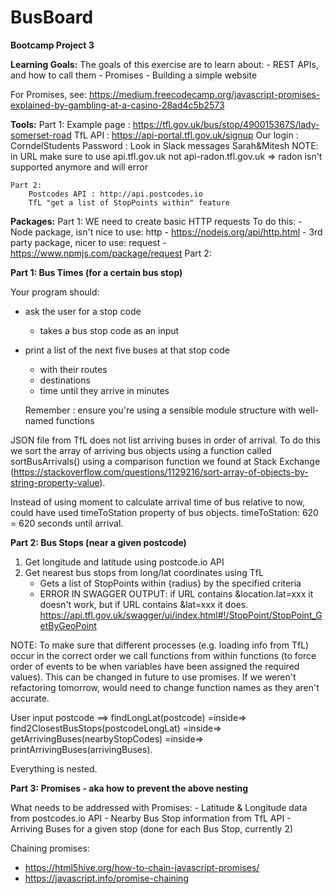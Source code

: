 # BusBoard
**Bootcamp Project 3**

**Learning Goals:**
    The goals of this exercise are to learn about:
     - REST APIs, and how to call them
     - Promises
     - Building a simple website

For Promises, see: https://medium.freecodecamp.org/javascript-promises-explained-by-gambling-at-a-casino-28ad4c5b2573

**Tools:**
    Part 1:
        Example page : https://tfl.gov.uk/bus/stop/490015367S/lady-somerset-road
        TfL API : https://api-portal.tfl.gov.uk/signup
        Our login : CorndelStudents
            Password : Look in Slack messages Sarah&Mitesh
        NOTE: in URL make sure to use api.tfl.gov.uk not api-radon.tfl.gov.uk => radon isn't supported anymore and will error

    Part 2:
        Postcodes API : http://api.postcodes.io
        TfL "get a list of StopPoints within" feature

**Packages:**
    Part 1:
        WE need to create basic HTTP requests
        To do this:
          - Node package, isn't nice to use: http - https://nodejs.org/api/http.html
          - 3rd party package, nicer to use: request - https://www.npmjs.com/package/request
    Part 2:



**Part 1: Bus Times (for a certain bus stop)**

Your program should:
  - ask the user for a stop code
      - takes a bus stop code as an input
  - print a list of the next five buses at that stop code
      - with their routes
      - destinations
      - time until they arrive in minutes

    Remember : ensure you're using a sensible module structure with well-named functions


JSON file from TfL does not list arriving buses in order of arrival. To do this
we sort the array of arriving bus objects using a function called sortBusArrivals()
using a comparison function we found at Stack Exchange (https://stackoverflow.com/questions/1129216/sort-array-of-objects-by-string-property-value).

Instead of using moment to calculate arrival time of bus relative to now, could
have used timeToStation property of bus objects. timeToStation: 620 = 620 seconds
until arrival.

**Part 2: Bus Stops (near a given postcode)**

1) Get longitude and latitude using postcode.io API
2) Get nearest bus stops from long/lat coordinates using TfL
    - Gets a list of StopPoints within {radius} by the specified criteria
    - ERROR IN SWAGGER OUTPUT: if URL contains &location.lat=xxx it doesn't work,
      but if URL contains &lat=xxx it does.
      https://api.tfl.gov.uk/swagger/ui/index.html#!/StopPoint/StopPoint_GetByGeoPoint

NOTE:
To make sure that different processes (e.g. loading info from TfL) occur in the
correct order we call functions from within functions (to force order of events
to be when variables have been assigned the required values). This can be changed
in future to use promises. If we weren't refactoring tomorrow, would need to change
function names as they aren't accurate.

User input postcode ==> findLongLat(postcode) =inside=> find2ClosestBusStops(postcodeLongLat)
=inside=> getArrivingBuses(nearbyStopCodes) =inside=> printArrivingBuses(arrivingBuses).

Everything is nested.


**Part 3: Promises - aka how to prevent the above nesting**

What needs to be addressed with Promises:
    - Latitude & Longitude data from postcodes.io API
    - Nearby Bus Stop information from TfL API
    - Arriving Buses for a given stop (done for each Bus Stop, currently 2)

Chaining promises:
  - https://html5hive.org/how-to-chain-javascript-promises/
  - https://javascript.info/promise-chaining
